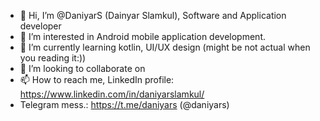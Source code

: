- 👋 Hi, I’m @DaniyarS (Dainyar Slamkul), Software and Application developer
- 👀 I’m interested in Android mobile application development.
- 🌱 I’m currently learning kotlin, UI/UX design (might be not actual when you reading it:))
- 💞️ I’m looking to collaborate on 
- 📫 How to reach me,
  LinkedIn profile:
    https://www.linkedin.com/in/daniyarslamkul/
- Telegram mess.:
    https://t.me/daniyars (@daniyars)
